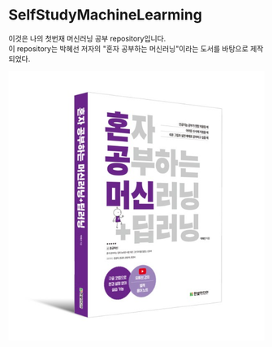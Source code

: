 # SelfStudyMachineLearming
이것은 나의 첫번재 머신러닝 공부 repository입니다.   
이 repository는 박혜선 저자의 "혼자 공부하는 머신러닝"이라는 도서를 
바탕으로 제작되었다.

<img src="https://github.com/minecode0606/Python-Machine-Learning-Study/blob/main/SelfStudyMachineLearming/%20images/ML.jpeg">